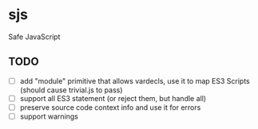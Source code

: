 # sjs

Safe JavaScript

## TODO

- [ ] add "module" primitive that allows vardecls, use it to map ES3 Scripts (should cause trivial.js to pass)
- [ ] support all ES3 statement (or reject them, but handle all)
- [ ] preserve source code context info and use it for errors
- [ ] support warnings
